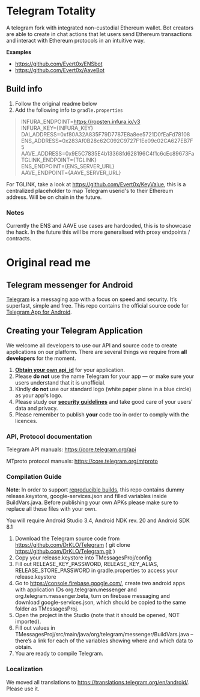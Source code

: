# Telegram Totality
A telegram fork with integrated non-custodial Ethereum wallet. Bot creators are able to create in chat actions that let users send Ethereum transactions and interact with Ethereum protocols in an intuitive way. 

**Examples**
- https://github.com/Evert0x/ENSbot
- https://github.com/Evert0x/AaveBot

## Build info
1. Follow the original readme below
2. Add the following info to `gradle.properties`

>INFURA_ENDPOINT=https://ropsten.infura.io/v3  
INFURA_KEY={INFURA_KEY}</br>
DAI_ADDRESS=0xf80A32A835F79D7787E8a8ee5721D0fEaFd78108  
ENS_ADDRESS=0x283Af0B28c62C092C9727F1Ee09c02CA627EB7F5  
AAVE_ADDRESS=0x9E5C7835E4b13368fd628196C4f1c6cEc89673Fa  
TGLINK_ENDPOINT={TGLINK}</br>
ENS_ENDPOINT={ENS_SERVER_URL}</br>
AAVE_ENDPOINT={AAVE_SERVER_URL}

For TGLINK, take a look at https://github.com/Evert0x/KeyValue, this is a centralized placeholder to map Telegram userid's to their Ethereum address. Will be on chain in the future.

### Notes
Currently the ENS and AAVE use cases are hardcoded, this is to showcase the hack. In the future this will be more generalised with proxy endpoints / contracts.

# Original read me

## Telegram messenger for Android

[Telegram](https://telegram.org) is a messaging app with a focus on speed and security. It’s superfast, simple and free.
This repo contains the official source code for [Telegram App for Android](https://play.google.com/store/apps/details?id=org.telegram.messenger).

## Creating your Telegram Application

We welcome all developers to use our API and source code to create applications on our platform.
There are several things we require from **all developers** for the moment.

1. [**Obtain your own api_id**](https://core.telegram.org/api/obtaining_api_id) for your application.
2. Please **do not** use the name Telegram for your app — or make sure your users understand that it is unofficial.
3. Kindly **do not** use our standard logo (white paper plane in a blue circle) as your app's logo.
3. Please study our [**security guidelines**](https://core.telegram.org/mtproto/security_guidelines) and take good care of your users' data and privacy.
4. Please remember to publish **your** code too in order to comply with the licences.

### API, Protocol documentation

Telegram API manuals: https://core.telegram.org/api

MTproto protocol manuals: https://core.telegram.org/mtproto

### Compilation Guide

**Note**: In order to support [reproducible builds](https://core.telegram.org/reproducible-builds), this repo contains dummy release.keystore,  google-services.json and filled variables inside BuildVars.java. Before publishing your own APKs please make sure to replace all these files with your own.

You will require Android Studio 3.4, Android NDK rev. 20 and Android SDK 8.1

1. Download the Telegram source code from https://github.com/DrKLO/Telegram ( git clone https://github.com/DrKLO/Telegram.git )
2. Copy your release.keystore into TMessagesProj/config
3. Fill out RELEASE_KEY_PASSWORD, RELEASE_KEY_ALIAS, RELEASE_STORE_PASSWORD in gradle.properties to access your  release.keystore
4.  Go to https://console.firebase.google.com/, create two android apps with application IDs org.telegram.messenger and org.telegram.messenger.beta, turn on firebase messaging and download google-services.json, which should be copied to the same folder as TMessagesProj.
5. Open the project in the Studio (note that it should be opened, NOT imported).
6. Fill out values in TMessagesProj/src/main/java/org/telegram/messenger/BuildVars.java – there’s a link for each of the variables showing where and which data to obtain.
7. You are ready to compile Telegram.

### Localization

We moved all translations to https://translations.telegram.org/en/android/. Please use it.
